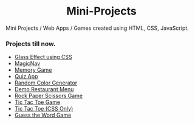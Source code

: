 <h1 align="center ">Mini-Projects</h1>

Mini Projects / Web Apps / Games created using HTML, CSS, JavaScript.

### Projects till now.

- [Glass Effect using CSS](/GlassEffect/)
- [MagicNav](/MagicNav/)
- [Memory Game](/MemoryGame/)
- [Quiz App](/QuizApp/)
- [Random Color Generator](/RandomColor/)
- [Demo Restaurant Menu](/RestaurantMenu/)
- [Rock Paper Scissors Game](/RockPaperScissors/)
- [Tic Tac Toe Game](/TicTacToe/)
- [Tic Tac Toe (CSS Only)](/TicTacToe_PureCSS/)
- [Guess the Word Game](/WordGame/)
